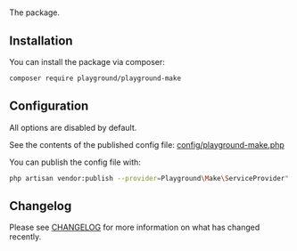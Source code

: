 # 

The  package.

## Installation

You can install the package via composer:

```bash
composer require playground/playground-make
```

## Configuration

All options are disabled by default.

See the contents of the published config file: [config/playground-make.php](.config/playground-make.php)

You can publish the config file with:
```bash
php artisan vendor:publish --provider=Playground\Make\ServiceProvider" --tag="playground-config"
```


## Changelog

Please see [CHANGELOG](CHANGELOG.md) for more information on what has changed recently.
